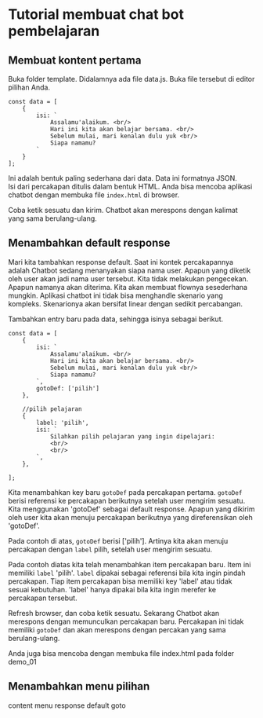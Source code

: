 # Tutorial membuat chat bot pembelajaran

## Membuat kontent pertama
Buka folder template. 
Didalamnya ada file data.js. 
Buka file tersebut di editor pilihan Anda.

```
const data = [
    {
        isi: `
            Assalamu'alaikum. <br/>
            Hari ini kita akan belajar bersama. <br/>
            Sebelum mulai, mari kenalan dulu yuk <br/>
            Siapa namamu?
        `
    }
];
```

Ini adalah bentuk paling sederhana dari data. Data ini formatnya JSON.  
Isi dari percakapan ditulis dalam bentuk HTML. 
Anda bisa mencoba aplikasi chatbot dengan membuka file `index.html` di browser.

Coba ketik sesuatu dan kirim.
Chatbot akan merespons dengan kalimat yang sama berulang-ulang.

## Menambahkan default response

Mari kita tambahkan response default.
Saat ini kontek percakapannya adalah Chatbot sedang menanyakan siapa nama user.
Apapun yang diketik oleh user akan jadi nama user tersebut. Kita tidak melakukan pengecekan.
Apapun namanya akan diterima.
Kita akan membuat flownya sesederhana mungkin.
Aplikasi chatbot ini tidak bisa menghandle skenario yang kompleks.
Skenarionya akan bersifat linear dengan sedikit percabangan.

Tambahkan entry baru pada data, sehingga isinya sebagai berikut.

```
const data = [
    {
        isi: `
            Assalamu'alaikum. <br/>
            Hari ini kita akan belajar bersama. <br/>
            Sebelum mulai, mari kenalan dulu yuk <br/>
            Siapa namamu?
        `,
        gotoDef: ['pilih']
    },

    //pilih pelajaran
    {
        label: 'pilih',
        isi: `
            Silahkan pilih pelajaran yang ingin dipelajari:
            <br/>
            <br/>
        `,
    },

];
```

Kita menambahkan key baru `gotoDef` pada percakapan pertama. `gotoDef` berisi referensi ke percakapan berikutnya setelah user mengirim sesuatu. 
Kita menggunakan 'gotoDef' sebagai default response. Apapun yang dikirim oleh user kita akan menuju percakapan berikutnya yang direferensikan oleh 'gotoDef'.

Pada contoh di atas, `gotoDef` berisi  ['pilih']. Artinya kita akan menuju percakapan dengan `label` pilih, setelah user mengirim sesuatu.

Pada contoh diatas kita telah menambahkan item percakapan baru. Item ini memiliki `label` 'pilih'. `label` dipakai sebagai referensi bila kita ingin pindah percakapan.
Tiap item percakapan bisa memiliki key 'label' atau tidak sesuai kebutuhan. 'label' hanya dipakai bila kita ingin merefer ke percakapan tersebut.

Refresh browser, dan coba ketik sesuatu. Sekarang Chatbot akan merespons dengan memunculkan percakapan baru. 
Percakapan ini tidak memiliki `gotoDef` dan akan merespons dengan percakan yang sama berulang-ulang.

Anda juga bisa mencoba dengan membuka file index.html pada folder demo_01

## Menambahkan menu pilihan





content
menu
response
default goto
